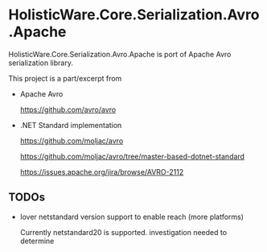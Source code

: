 # HolisticWare.Core.Serialization.Avro.Apache

HolisticWare.Core.Serialization.Avro.Apache is port of Apache Avro serialization library.

This project is a part/excerpt from

*	Apache Avro

	https://github.com/avro/avro

*	.NET Standard implementation 

	https://github.com/moljac/avro

	https://github.com/moljac/avro/tree/master-based-dotnet-standard
	
	https://issues.apache.org/jira/browse/AVRO-2112
	
	
## TODOs

*	lover netstandard version support to enable reach (more platforms)

	Currently netstandard20 is supported. investigation needed to determine

